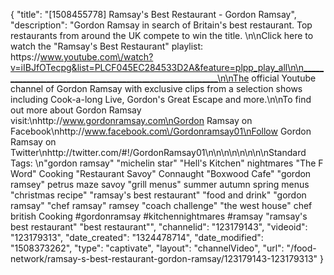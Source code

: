 {
    "title": "[1508455778] Ramsay's Best Restaurant - Gordon Ramsay",
    "description": "Gordon Ramsay in search of Britain's best restaurant. Top restaurants from around the UK compete to win the title. \n\nClick here to watch the \"Ramsay's Best Restaurant\" playlist: https:\/\/www.youtube.com\/watch?v=iIBJfOTecpg&list=PLCF045EC284533D2A&feature=plpp_play_all\n\n_________________________________________________________\n\nThe official Youtube channel of Gordon Ramsay with exclusive clips from a selection shows including Cook-a-long Live, Gordon's Great Escape and more.\n\nTo find out more about Gordon Ramsay visit:\nhttp:\/\/www.gordonramsay.com\nGordon Ramsay on Facebook\nhttp:\/\/www.facebook.com\/Gordonramsay01\nFollow Gordon Ramsay on Twitter\nhttp:\/\/twitter.com\/#!\/GordonRamsay01\n\n\n\n\n\n\n\nStandard Tags: \n\"gordon ramsay\" \"michelin star\" \"Hell's Kitchen\" nightmares \"The F Word\" Cooking \"Restaurant Savoy\" Connaught \"Boxwood Cafe\" \"gordon ramsey\" petrus maze savoy \"grill menus\" summer autumn spring menus \"christmas recipe\" \"ramsay's best restaurant\" \"food and drink\" \"gordon ramsay\" \"chef ramsay\" ramsey \"coach challenge\" \"the west house\" chef british Cooking #gordonramsay #kitchennightmares #ramsay \"ramsay's best restaurant\" \"best restaurant\"",
    "channelid": "123179143",
    "videoid": "123179313",
    "date_created": "1324478714",
    "date_modified": "1508373262",
    "type": "captivate",
    "layout": "channelVideo",
    "url": "\/food-network\/ramsay-s-best-restaurant-gordon-ramsay\/123179143-123179313"
}